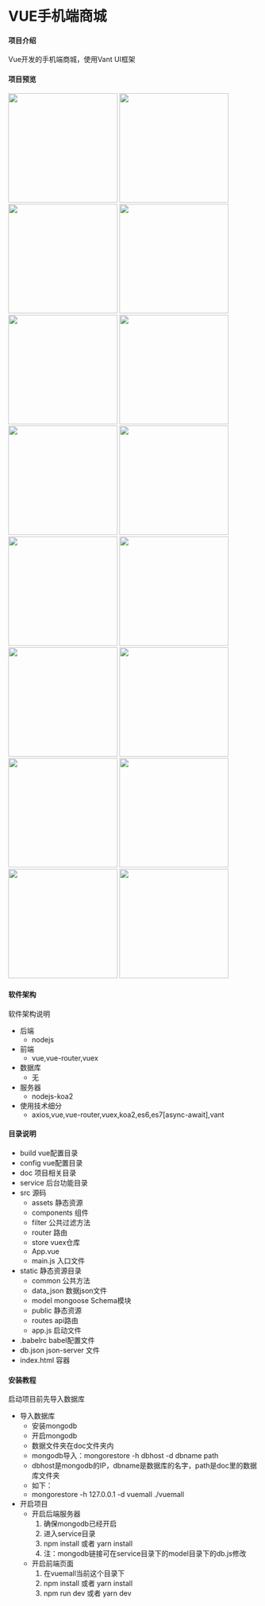 # VUE手机端商城

#### 项目介绍
Vue开发的手机端商城，使用Vant UI框架


#### 项目预览

<img src="./doc/images/1.png" width="220">
<img src="./doc/images/2.png" width="220">
<img src="./doc/images/3.png" width="220">
<img src="./doc/images/4.png" width="220">
<img src="./doc/images/5.png" width="220">
<img src="./doc/images/6.png" width="220">
<img src="./doc/images/7.png" width="220">
<img src="./doc/images/8.png" width="220">
<img src="./doc/images/9.png" width="220">
<img src="./doc/images/10.png" width="220">
<img src="./doc/images/11.png" width="220">
<img src="./doc/images/12.png" width="220">
<img src="./doc/images/13.png" width="220">
<img src="./doc/images/14.png" width="220">
<img src="./doc/images/15.png" width="220">
<img src="./doc/images/16.png" width="220">


#### 软件架构
软件架构说明

- 后端
    - nodejs
- 前端
    - vue,vue-router,vuex
- 数据库
    - 无
- 服务器
    - nodejs-koa2
- 使用技术细分
    - axios,vue,vue-router,vuex,koa2,es6,es7[async-await],vant


#### 目录说明
- build vue配置目录
- config vue配置目录
- doc 项目相关目录
- service 后台功能目录
- src 源码
    - assets 静态资源
    - components 组件
    - filter 公共过滤方法
    - router 路由
    - store vuex仓库
    - App.vue 
    - main.js 入口文件
- static 静态资源目录
    - common 公共方法
    - data_json 数据json文件
    - model mongoose Schema模块
    - public 静态资源
    - routes api路由
    - app.js 启动文件
- .babelrc babel配置文件
- db.json json-server 文件
- index.html 容器

#### 安装教程
启动项目前先导入数据库
- 导入数据库
    - 安装mongodb 
    - 开启mongodb
    - 数据文件夹在doc文件夹内
    - mongodb导入：mongorestore -h dbhost -d dbname path 
    - dbhost是mongodb的IP，dbname是数据库的名字，path是doc里的数据库文件夹
    - 如下：
    - mongorestore -h 127.0.0.1 -d vuemall ./vuemall
- 开启项目
    - 开启后端服务器
        1. 确保mongodb已经开启
        2. 进入service目录
        3. npm install 或者 yarn install
        4. 注：mongodb链接可在service目录下的model目录下的db.js修改
    - 开启前端页面
        1. 在vuemall当前这个目录下
        2. npm install 或者 yarn install
        3. npm run dev 或者 yarn dev